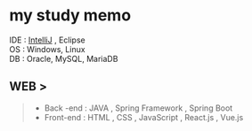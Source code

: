 # my study memo

IDE : <a href="https://github.com/ohj4312/Spring-Boot">IntelliJ</a> , Eclipse <br>
OS : Windows, Linux <br> 
DB : Oracle, MySQL, MariaDB <br>

## WEB > 
>- Back -end : JAVA , Spring Framework , Spring Boot
>- Front-end : HTML , CSS , JavaScript , React.js , Vue.js

